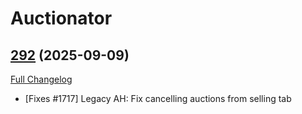 # Auctionator

## [292](https://github.com/Auctionator/Auctionator/tree/292) (2025-09-09)
[Full Changelog](https://github.com/Auctionator/Auctionator/compare/291...292) 

- [Fixes #1717] Legacy AH: Fix cancelling auctions from selling tab  
